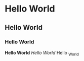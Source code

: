  # Hello World
 ## Hello World
 ### Hello World

 **Hello World**
 _Hello World_
 Hello <sub>World</sub>
